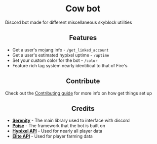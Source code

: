 <h1 align="center">
Cow bot
</h1>

Discord bot made for different miscellaneous skyblock utilities

<h2 align="center">
Features
</h2>

- Get a user's mojang info - `/get_linked_account`
- Get a user's estimated hypixel uptime - `/uptime`
- Set your custom color for the bot - `/color`
- Feature rich tag system nearly identitical to that of Fire's

<h2 align="center">
Contribute
</h2>

Check out the [Contributing guide](/CONTRIBUTING.md) for more info on how get things set up

<h2 align="center">
Credits
</h2>

- **[Serenity](https://github.com/serenity-rs/serenity/)** - The main library used to interface with discord
- **[Poise](https://github.com/serenity-rs/poise)** - The framework that the bot is built on
- **[Hypixel API](https://api.hypixel.net/)** - Used for nearly all player data
- **[Elite API](https://api.elitebot.dev/)** - Used for player farming data
